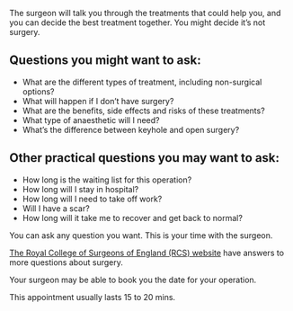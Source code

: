 The surgeon will talk you through the treatments that could help you, and you
can decide the best treatment together. You might decide it’s not surgery.

## Questions you might want to ask:

* What are the different types of treatment, including non-surgical options?
* What will happen if I don’t have surgery?
* What are the benefits, side effects and risks of these treatments?
* What type of anaesthetic will I need?
* What’s the difference between keyhole and open surgery?

## Other practical questions you may want to ask:

* How long is the waiting list for this operation?
* How long will I stay in hospital?
* How long will I need to take off work?
* Will I have a scar?
* How long will it take me to recover and get back to normal?

You can ask any question you want. This is your time with the surgeon.

[The Royal College of Surgeons of England (RCS) website](https://www.rcseng.ac.uk/patient-care/having-surgery/)
have answers to more questions about surgery.

Your surgeon may be able to book you the date for your operation.

This appointment usually lasts 15 to 20 mins.
